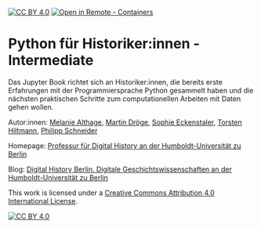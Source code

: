 <!-- [![DOI](https://zenodo.org/badge/DOI/10.5281/zenodo.6868043.svg)](https://doi.org/10.5281/zenodo.6868043) -->
[![CC BY 4.0][cc-by-shield]][cc-by] [![Open in Remote - Containers](https://xebia.com/wp-content/uploads/2023/11/v1.svg)](
    https://vscode.dev/redirect?url=vscode://ms-vscode-remote.remote-containers/cloneInVolume?https://scm.cms.hu-berlin.de/digital-history/lehre/python-fuer-historiker-innen-intermediate
)

# Python für Historiker:innen - Intermediate

Das Jupyter Book richtet sich an Historiker:innen, die bereits erste Erfahrungen mit der Programmiersprache Python gesammelt haben und die nächsten praktischen Schritte zum computationellen Arbeiten mit Daten gehen wollen. 

Autor:innen: [Melanie Althage](https://www.geschichte.hu-berlin.de/de/bereiche-und-lehrstuehle/digital-history/personen/althage), [Martin Dröge](https://www.geschichte.hu-berlin.de/de/bereiche-und-lehrstuehle/digital-history/personen/dr-martin-droege), [Sophie Eckenstaler](https://www.geschichte.hu-berlin.de/de/bereiche-und-lehrstuehle/digital-history/personen/sophie-eckenstaler), [Torsten Hiltmann](https://www.geschichte.hu-berlin.de/de/bereiche-und-lehrstuehle/digital-history/personen/torsten-hiltmann), [Philipp Schneider](https://www.geschichte.hu-berlin.de/de/bereiche-und-lehrstuehle/digital-history/personen/philipp-schneider-m-a)

Homepage: [Professur für Digital History an der Humboldt-Universität zu Berlin](https://www.geschichte.hu-berlin.de/de/bereiche-und-lehrstuehle/digital-history)

Blog: [Digital History Berlin. Digitale Geschichtswissenschaften an der Humboldt-Universität zu Berlin](https://dhistory.hypotheses.org/)

This work is licensed under a
[Creative Commons Attribution 4.0 International License][cc-by].

[![CC BY 4.0][cc-by-image]][cc-by]

[cc-by]: http://creativecommons.org/licenses/by/4.0/
[cc-by-image]: https://i.creativecommons.org/l/by/4.0/88x31.png
[cc-by-shield]: https://img.shields.io/badge/License-CC%20BY%204.0-lightgrey.svg